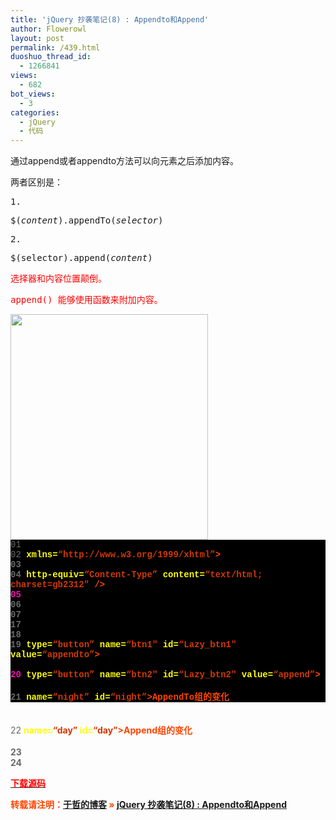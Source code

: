 ```yaml
---
title: 'jQuery 抄袭笔记(8) : Appendto和Append'
author: Flowerowl
layout: post
permalink: /439.html
duoshuo_thread_id:
  - 1266841
views:
  - 682
bot_views:
  - 3
categories:
  - jQuery
  - 代码
---
```

  
通过append或者appendto方法可以向元素之后添加内容。

两者区别是：

<pre>1.</pre>

<pre>$(<em>content</em>).appendTo(<em>selector</em>)</pre>

<pre>2.</pre>

<pre>$(selector).append(<em>content</em>)</pre>

<pre><span style="color: #ff0000;">选择器和内容位置颠倒。</span></pre>

<pre><span style="color: #ff0000;">append() 能够使用函数来附加内容。</span></pre>

<img class="aligncenter size-full wp-image-440" title="Lazynight | 夜阑" src="http://lazynight.me/wp-content/uploads/2011/10/0111011201311.jpg" alt="" width="316" height="361" />

<div class="source" style="font-family: '[object HTMLOptionElement]', Consolas, 'Lucida Console', 'Courier New'; color: #c0c0c0; background-color: #000000;">
  <span style="color: #696969;">01 </span> <span style="color: #ffffff;"><!DOCTYPE html PUBLIC &#8220;-//W3C//DTD XHTML 1.0 Transitional//EN&#8221; &#8220;http://www.w3.org/TR/xhtml1/DTD/xhtml1-transitional.dtd&#8221;></span><br /> <span style="color: #696969;">02 </span> <span style="color: #ff4400; font-weight: bold;"><html</span> <span style="color: #ffff00;">xmlns=</span><span style="color: #d13800;">&#8220;http://www.w3.org/1999/xhtml&#8221;</span><span style="color: #ff4400; font-weight: bold;">></span><br /> <span style="color: #696969;">03 </span> <span style="color: #ff4400; font-weight: bold;"><head></span><br /> <span style="color: #696969;">04 </span> <span style="color: #ff4400; font-weight: bold;"><meta</span> <span style="color: #ffff00;">http-equiv=</span><span style="color: #d13800;">&#8220;Content-Type&#8221;</span> <span style="color: #ffff00;">content=</span><span style="color: #d13800;">&#8220;text/html; charset=gb2312&#8243;</span> <span style="color: #ff4400; font-weight: bold;">/></span><br /> <span style="color: #f810b0;">05 </span> <span style="color: #ff4400; font-weight: bold;"><title></span>AppendTo的用法<span style="color: #ff4400; font-weight: bold;"></title></span><br /> <span style="color: #696969;">06 </span> <span style="color: #ff4400; font-weight: bold;"><script </span><span style="color: #ffff00;">type=</span><span style="color: #d13800;">&#8220;text/javascript&#8221;</span> <span style="color: #ffff00;">src=</span><span style="color: #d13800;">&#8220;jquery-1.1.3.pack.js&#8221;</span><span style="color: #ff4400; font-weight: bold;">></script></span><br /> <span style="color: #696969;">07 </span> <span style="color: #ff4400; font-weight: bold;"><script </span><span style="color: #ffff00;">type=</span><span style="color: #d13800;">&#8220;text/javascript&#8221;</span><span style="color: #ff4400; font-weight: bold;">></span><br /> <span style="color: #696969;">08 </span> <span style="color: #c0c0c0;">$</span>(<span style="color: #c0c0c0;">document</span><span style="color: #c0c0c0;">).</span><span style="color: #c0c0c0;">ready</span>(<span style="color: #ff4400; font-weight: bold;">function</span><span style="color: #c0c0c0;">(){</span><br /> <span style="color: #696969;">09 </span> <span style="color: #c0c0c0;">$</span>(<span style="color: #d13800;">&#8220;#Lazy_btn1&#8243;</span><span style="color: #c0c0c0;">).</span><span style="color: #c0c0c0;">click</span>(<span style="color: #ff4400; font-weight: bold;">function</span><span style="color: #c0c0c0;">(){</span><br /> <span style="color: #f810b0;">10 </span> <span style="color: #c0c0c0;">$</span>(<span style="color: #d13800;">&#8220;<input type=&#8217;text&#8217; name=&#8217;text1&#8242; id=&#8217;text1&#8242; value=&#8217;Lazynight&#8217; ><br>&#8221;</span><span style="color: #c0c0c0;">).</span><span style="color: #c0c0c0;">appendTo</span>(<span style="color: #d13800;">&#8220;#night&#8221;</span>);<br /> <span style="color: #696969;">11 </span> <span style="color: #c0c0c0;">});</span><br /> <span style="color: #696969;">12 </span> <span style="color: #c0c0c0;">$</span>(<span style="color: #d13800;">&#8220;#Lazy_btn2&#8243;</span><span style="color: #c0c0c0;">).</span><span style="color: #c0c0c0;">click</span>(<span style="color: #ff4400; font-weight: bold;">function</span><span style="color: #c0c0c0;">(){</span><br /> <span style="color: #696969;">13 </span> <span style="color: #c0c0c0;">$</span>(<span style="color: #d13800;">&#8220;#day&#8221;</span><span style="color: #c0c0c0;">).</span><span style="color: #c0c0c0;">append</span>(<span style="color: #d13800;">&#8220;<input type=&#8217;text&#8217; name=&#8217;text2&#8242; id=&#8217;text2&#8242; value=&#8217;Lazynight&#8217; ><br>&#8221;</span>);<br /> <span style="color: #696969;">14 </span> <span style="color: #c0c0c0;">});</span><br /> <span style="color: #f810b0;">15 </span> <span style="color: #c0c0c0;">});</span><br /> <span style="color: #696969;">16 </span> <span style="color: #ff4400; font-weight: bold;"></script></span><br /> <span style="color: #696969;">17 </span> <span style="color: #ff4400; font-weight: bold;"></head></span><br /> <span style="color: #696969;">18 </span> <span style="color: #ff4400; font-weight: bold;"><body></span><br /> <span style="color: #696969;">19 </span> <span style="color: #ff4400; font-weight: bold;"><input</span> <span style="color: #ffff00;">type=</span><span style="color: #d13800;">&#8220;button&#8221;</span> <span style="color: #ffff00;">name=</span><span style="color: #d13800;">&#8220;btn1&#8243;</span> <span style="color: #ffff00;">id=</span><span style="color: #d13800;">&#8220;Lazy_btn1&#8243;</span> <span style="color: #ffff00;">value=</span><span style="color: #d13800;">&#8220;appendto&#8221;</span><span style="color: #ff4400; font-weight: bold;">><br/></span><br /> <span style="color: #f810b0;">20 </span> <span style="color: #ff4400; font-weight: bold;"><input</span> <span style="color: #ffff00;">type=</span><span style="color: #d13800;">&#8220;button&#8221;</span> <span style="color: #ffff00;">name=</span><span style="color: #d13800;">&#8220;btn2&#8243;</span> <span style="color: #ffff00;">id=</span><span style="color: #d13800;">&#8220;Lazy_btn2&#8243;</span> <span style="color: #ffff00;">value=</span><span style="color: #d13800;">&#8220;append&#8221;</span><span style="color: #ff4400; font-weight: bold;">><br/></span><br /> <span style="color: #696969;">21 </span> <span style="color: #ff4400; font-weight: bold;"><div</span> <span style="color: #ffff00;">name=</span><span style="color: #d13800;">&#8220;night&#8221;</span> <span style="color: #ffff00;">id=</span><span style="color: #d13800;">&#8220;night&#8221;</span><span style="color: #ff4400; font-weight: bold;">></span>AppendTo组的变化<span style="color: #ff4400; font-weight: bold;"></div><br/></span><br /> <span style="color: #696969;">22 </span> <span style="color: #ff4400; font-weight: bold;"><div</span> <span style="color: #ffff00;">name=</span><span style="color: #d13800;">&#8220;day&#8221;</span> <span style="color: #ffff00;">id=</span><span style="color: #d13800;">&#8220;day&#8221;</span><span style="color: #ff4400; font-weight: bold;">></span>Append组的变化<span style="color: #ff4400; font-weight: bold;"></div><br/></span><br /> <span style="color: #696969;">23 </span> <span style="color: #ff4400; font-weight: bold;"></body></span><br /> <span style="color: #696969;">24 </span> <span style="color: #ff4400; font-weight: bold;"></html></span>
</div>

<span style="color: #ff0000;"><a href="http://down.qiannao.com/space/file/flowerowl/-4e0a-4f20-5206-4eab/Lazy8_AppendTo-7684-7528-6cd5.rar/.page" target="_blank"><span style="color: #ff0000;">下载源码</span></a></span>

转载请注明：[于哲的博客][1] &raquo; [jQuery 抄袭笔记(8) : Appendto和Append][2]

 [1]: http://localhost/wordpress
 [2]: http://localhost/wordpress/439.html